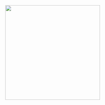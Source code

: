 
<img src="[images/example.png](https://github.com/user-attachments/assets/9891a0b0-f209-45f0-8a51-e98b059eabc4)" width="300" />
